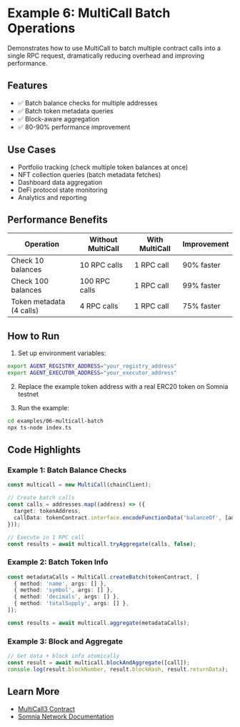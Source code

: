 # Example 6: MultiCall Batch Operations

Demonstrates how to use MultiCall to batch multiple contract calls into a single RPC request, dramatically reducing overhead and improving performance.

## Features

- ✅ Batch balance checks for multiple addresses
- ✅ Batch token metadata queries
- ✅ Block-aware aggregation
- ✅ 80-90% performance improvement

## Use Cases

- Portfolio tracking (check multiple token balances at once)
- NFT collection queries (batch metadata fetches)
- Dashboard data aggregation
- DeFi protocol state monitoring
- Analytics and reporting

## Performance Benefits

| Operation | Without MultiCall | With MultiCall | Improvement |
|-----------|------------------|----------------|-------------|
| Check 10 balances | 10 RPC calls | 1 RPC call | 90% faster |
| Check 100 balances | 100 RPC calls | 1 RPC call | 99% faster |
| Token metadata (4 calls) | 4 RPC calls | 1 RPC call | 75% faster |

## How to Run

1. Set up environment variables:
```bash
export AGENT_REGISTRY_ADDRESS="your_registry_address"
export AGENT_EXECUTOR_ADDRESS="your_executor_address"
```

2. Replace the example token address with a real ERC20 token on Somnia testnet

3. Run the example:
```bash
cd examples/06-multicall-batch
npx ts-node index.ts
```

## Code Highlights

### Example 1: Batch Balance Checks
```typescript
const multicall = new MultiCall(chainClient);

// Create batch calls
const calls = addresses.map((address) => ({
  target: tokenAddress,
  callData: tokenContract.interface.encodeFunctionData('balanceOf', [address]),
}));

// Execute in 1 RPC call
const results = await multicall.tryAggregate(calls, false);
```

### Example 2: Batch Token Info
```typescript
const metadataCalls = MultiCall.createBatch(tokenContract, [
  { method: 'name', args: [] },
  { method: 'symbol', args: [] },
  { method: 'decimals', args: [] },
  { method: 'totalSupply', args: [] },
]);

const results = await multicall.aggregate(metadataCalls);
```

### Example 3: Block and Aggregate
```typescript
// Get data + block info atomically
const result = await multicall.blockAndAggregate([call]);
console.log(result.blockNumber, result.blockHash, result.returnData);
```

## Learn More

- [MultiCall3 Contract](https://www.multicall3.com/)
- [Somnia Network Documentation](https://docs.somnia.network/)

